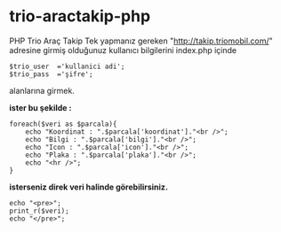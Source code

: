 # trio-aractakip-php
PHP Trio Araç Takip
Tek yapmanız gereken "http://takip.triomobil.com/" adresine girmiş olduğunuz kullanıcı bilgilerini index.php içinde 

    $trio_user  ='kullanici adi';
    $trio_pass  ='şifre';

alanlarına girmek.

**ister bu şekilde :** 

    foreach($veri as $parcala){
        echo "Koordinat : ".$parcala['koordinat']."<br />";
        echo "Bilgi : ".$parcala['bilgi']."<br />";
        echo "Icon : ".$parcala['icon']."<br />";
        echo "Plaka : ".$parcala['plaka']."<br />";
        echo "<hr />";
    }
    
**isterseniz direk veri halinde görebilirsiniz.**

    echo "<pre>";
    print_r($veri);
    echo "</pre>";
